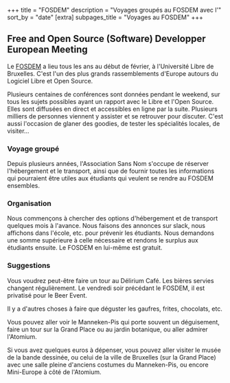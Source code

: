 +++
title = "FOSDEM"
description = "Voyages groupés au FOSDEM avec l'"
sort_by = "date"
[extra]
subpages_title = "Voyages au FOSDEM"
+++

## Free and Open Source (Software) Developper European Meeting

Le [FOSDEM](https://fosdem.org/) a lieu tous les ans au début de février, à
l'Université Libre de Bruxelles.
C'est l'un des plus grands rassemblements d'Europe autours du Logiciel Libre et
Open Source.

Plusieurs centaines de conférences sont données pendant le weekend, sur tous les
sujets possibles ayant un rapport avec le Libre et l'Open Source. Elles sont
diffusées en direct et accessibles en ligne par la suite. Plusieurs milliers de
personnes viennent y assister et se retrouver pour discuter. C'est aussi
l'occasion de glaner des goodies, de tester les spécialités locales, de
visiter…

### Voyage groupé

Depuis plusieurs années, l'Association Sans Nom s'occupe de réserver
l'hébergement et le transport, ainsi que de fournir toutes les informations qui
pourraient être utiles aux étudiants qui veulent se rendre au FOSDEM ensembles.

### Organisation

Nous commençons à chercher des options d'hébergement et de transport quelques
mois à l'avance.
Nous faisons des annonces sur slack, nous affichons dans l'école, etc. pour
prévenir les étudiants.
Nous demandons une somme supérieure à celle nécessaire et rendons le surplus
aux étudiants ensuite.
Le FOSDEM en lui-même est gratuit.

### Suggestions

Vous voudrez peut-être faire un tour au Délirium Café. Les bières servies
changent régulièrement. Le vendredi soir précédant le FOSDEM, il est privatisé
pour le Beer Event.

Il y a d'autres choses à faire que déguster les gaufres, frites, chocolats, etc.

Vous pouvez aller voir le Manneken-Pis qui porte souvent un déguisement, faire
un tour sur la Grand Place ou au jardin botanique, ou aller admirer l'Atomium.

Si vous avez quelques euros à dépenser, vous pouvez aller visiter le musée de
la bande dessinée, ou celui de la ville de Bruxelles (sur la Grand Place) avec
une salle pleine d'anciens costumes du Manneken-Pis, ou encore Mini-Europe à
côté de l'Atomium.
